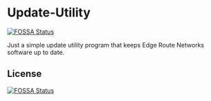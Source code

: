 # Update-Utility
[![FOSSA Status](https://app.fossa.io/api/projects/git%2Bgithub.com%2FEdge-Route-Networks%2FUpdate-Utility.svg?type=shield)](https://app.fossa.io/projects/git%2Bgithub.com%2FEdge-Route-Networks%2FUpdate-Utility?ref=badge_shield)

Just a simple update utility program that keeps Edge Route Networks software up to date.


## License
[![FOSSA Status](https://app.fossa.io/api/projects/git%2Bgithub.com%2FEdge-Route-Networks%2FUpdate-Utility.svg?type=large)](https://app.fossa.io/projects/git%2Bgithub.com%2FEdge-Route-Networks%2FUpdate-Utility?ref=badge_large)